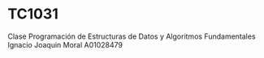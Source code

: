 # TC1031
Clase Programación de Estructuras de Datos y Algoritmos Fundamentales
Ignacio Joaquin Moral
A01028479

